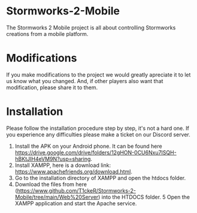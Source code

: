 # Stormworks-2-Mobile
The Stormworks 2 Mobile project is all about controlling Stormworks creations from a mobile platform.

# Modifications

If you make modifications to the project we would greatly apreciate it to let us know what you changed. And, if other players also want that modification, please share it to them.
# Installation

Please follow the installation procedure step by step, it's not a hard one. If you experience any difficulties please make a ticket on our Discord server.

1. Install the APK on your Android phone. It can be found here https://drive.google.com/drive/folders/12gHON-0CU6Nxu7ISQH-hBKtJIH4eVM9N?usp=sharing.
2. Install XAMPP, here is a download link: https://www.apachefriends.org/download.html.
3. Go to the installation directory of XAMPP and open the htdocs folder.
4. Download the files from here (https://www.github.com/T1ckeR/Stormworks-2-Mobile/tree/main/Web%20Server) into the HTDOCS folder.
5 Open the XAMPP application and start the Apache service. 

